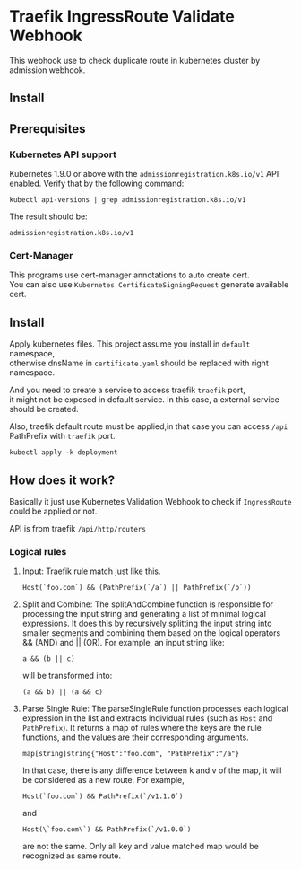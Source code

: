 # Traefik IngressRoute Validate Webhook

This webhook use to check duplicate route in kubernetes cluster by admission webhook.

## Install

## Prerequisites

### Kubernetes API support

Kubernetes 1.9.0 or above with the `admissionregistration.k8s.io/v1` API enabled. Verify that by the following command:
```
kubectl api-versions | grep admissionregistration.k8s.io/v1
```
The result should be:
```
admissionregistration.k8s.io/v1
```

### Cert-Manager

This programs use cert-manager annotations to auto create cert.  
You can also use `Kubernetes CertificateSigningRequest` generate available cert.

## Install

Apply kubernetes files.
This project assume you install in `default` namespace,  
otherwise dnsName in `certificate.yaml` should be replaced with right namespace.

And you need to create a service to access traefik `traefik` port,  
it might not be exposed in default service.
In this case, a external service should be created.

Also, traefik default route must be applied,in that case you can access `/api` PathPrefix
with `traefik` port.
   
```
kubectl apply -k deployment
```

## How does it work?


Basically it just use Kubernetes Validation Webhook to check if `IngressRoute` could be applied
or not.

API is from traefik `/api/http/routers`

### Logical rules

1. Input: Traefik rule match just like this.

    ```
    Host(`foo.com`) && (PathPrefix(`/a`) || PathPrefix(`/b`))
    ```

2. Split and Combine: The splitAndCombine function is responsible for processing the input string and generating a list 
of minimal logical expressions. It does this by recursively splitting the input string into smaller segments and 
combining them based on the logical operators && (AND) and || (OR). For example, an input string like:  
    ```
    a && (b || c)
    ```
   will be transformed into:
    ```
    (a && b) || (a && c)
    ```
3. Parse Single Rule: The parseSingleRule function processes each logical expression in the list and extracts individual 
rules (such as `Host` and `PathPrefix`). It returns a map of rules where the keys are the rule functions, and the values 
are their corresponding arguments.
    ```
   map[string]string{"Host":"foo.com", "PathPrefix":"/a"}
    ```
   
    In that case, there is any difference between k and v of the map, it will be considered as a new route.
    For example, 

   ```
   Host(`foo.com`) && PathPrefix(`/v1.1.0`)
   ``` 
   and 

   ```
   Host(\`foo.com\`) && PathPrefix(`/v1.0.0`)
   ``` 
   are not the same. Only all key and value matched map would be recognized as same route.

